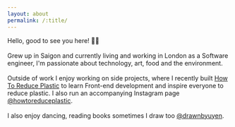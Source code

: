 ```yaml
---
layout: about
permalink: /:title/
---
```


<p>Hello, good to see you here! 👋🏼
<br/><br/>
Grew up in Saigon and currently living and working in London as a Software engineer, I'm passionate about technology, art, food and the environment.
<br/><br/>
Outside of work I enjoy working on side projects, where I recently built <a href="https://howtoreduceplastic.com">How To Reduce Plastic</a> to learn Front-end development and inspire everyone to reduce plastic. I also run an accompanying Instagram page <a href="https://instagram.com/howtoreduceplastic">@howtoreduceplastic</a>.
<br/><br/>
I also enjoy dancing, reading books sometimes I draw too <a href="https://instagram.com/drawnbyuyen">@drawnbyuyen</a>.
</p>
